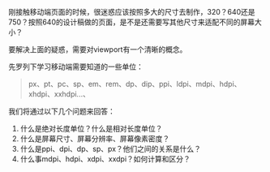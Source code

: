 刚接触移动端页面的时候，很迷惑应该按照多大的尺寸去制作，320？640还是750？按照640的设计稿做的页面，是不是还需要写其他尺寸来适配不同的屏幕大小？

要解决上面的疑惑，需要对viewport有一个清晰的概念。

先罗列下学习移动端需要知道的一些单位：

> px、pt、pc、sp、em、rem、dp、dip、ppi、ldpi、mdpi、hdpi、xhdpi、xxhdpi...、

我们将通过以下几个问题来回答：

1. 什么是绝对长度单位？什么是相对长度单位？
2. 什么是屏幕尺寸、屏幕分辨率、屏幕像素密度？
3. 什么是ppi、dpi、dp、sp、px？他们之间的关系是什么？
4. 什么事mdpi、hdpi、xdpi、xxdpi？如何计算和区分？



